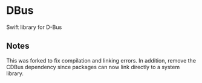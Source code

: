 # DBus
Swift library for D-Bus

## Notes
This was forked to fix compilation and linking errors. In addition, remove the
CDBus dependency since packages can now link directly to a system library.
